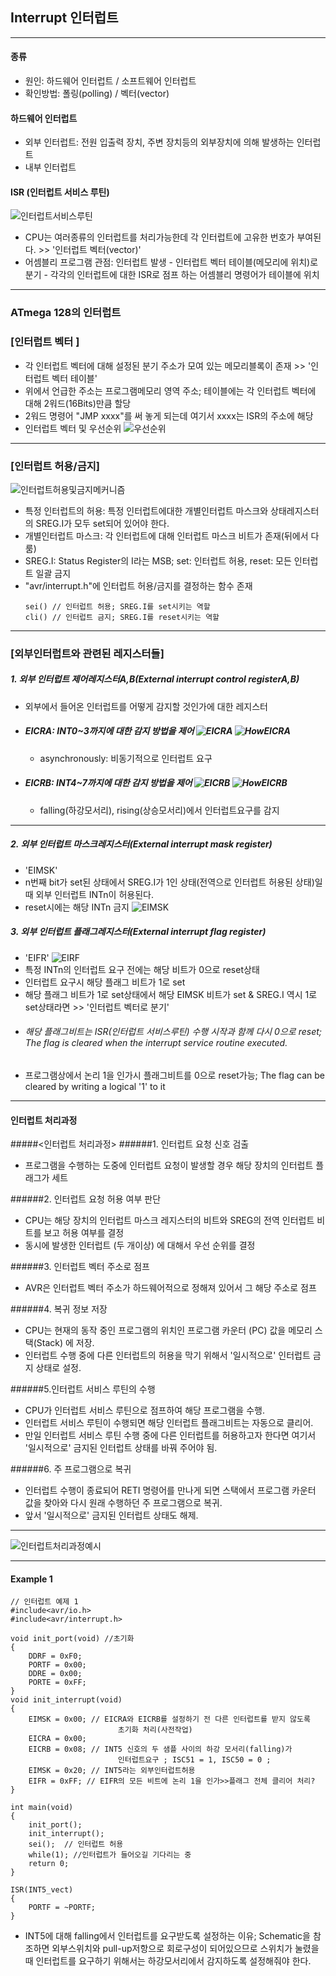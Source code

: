 ## Interrupt 인터럽트
---

#### 종류
- 원인: 하드웨어 인터럽트 / 소프트웨어 인터럽트
- 확인방법: 폴링(polling) / 벡터(vector)

#### 하드웨어 인터럽트
- 외부 인터럽트: 전원 입출력 장치, 주변 장치등의 외부장치에 의해 발생하는 인터럽트   
- 내부 인터럽트

#### ISR (인터럽트 서비스 루틴)
![인터럽트서비스루틴](http://www.jidum.com/upload/ckeditor/2016/09/20160908134022750.png) 
- CPU는 여러종류의 인터럽트를 처리가능한데 각 인터럽트에 고유한 번호가 부여된다. >> '인터럽트 벡터(vector)'
- 어셈블리 프로그램 관점: 인터럽트 발생 - 인터럽트 벡터 테이블(메모리에 위치)로 분기 - 각각의 인터럽트에 대한 ISR로 점프 하는 어셈블리 명령어가 테이블에 위치
---
### ATmega 128의 인터럽트

### [인터럽트 벡터 ]
- 각 인터럽트 벡터에 대해 설정된 분기 주소가 모여 있는 메모리블록이 존재 >> '인터럽트 벡터 테이블'
- 위에서 언급한 주소는 프로그램메모리 영역 주소; 테이블에는 각 인터럽트 벡터에 대해 2워드(16Bits)만큼 할당
- 2워드 명령어 "JMP xxxx"를 써 놓게 되는데 여기서 xxxx는 ISR의 주소에 해당
- 인터럽트 벡터 및 우선순위 ![우선순위](http://www.icbank.com/icbank_data/image/board/2013/9A1DD32E-44A5-42C4-AA68-41E11BE9C5EA.jpg)
---
### [인터럽트 허용/금지]
![인터럽트허용및금지메커니즘](https://lh6.googleusercontent.com/A5H4zLpbMLN-gVzrdU06u1I5Aj-YNXZKjnjLFkIskFBLAEjyeBQv_aEVzM79rYjydXjvxCICC5YbsvTWWdDsZsu8oWVro7scq_9RQkLOijehMYsFJg6QzT5US9dWFlbOIxsHYbz_)
- 특정 인터럽트의 허용: 특정 인터럽트에대한 개별인터럽트 마스크와 상태레지스터의 SREG.I가 모두 set되어 있어야 한다.
- 개별인터럽트 마스크: 각 인터럽트에 대해 인터럽트 마스크 비트가 존재(뒤에서 다룸)
- SREG.I: Status Register의 I라는 MSB; set: 인터럽트 허용, reset: 모든 인터럽트 일괄 금지
- "avr/interrupt.h"에 인터럽트 허용/금지를 결정하는 함수 존재
    ```
    sei() // 인터럽트 허용; SREG.I를 set시키는 역할
    cli() // 인터럽트 금지; SREG.I를 reset시키는 역할
    ```
---
### [외부인터럽트와 관련된 레지스터들]
##### 1. 외부 인터럽트 제어레지스터A,B(External interrupt control registerA,B)
   - 외부에서 들어온 인터럽트를 어떻게 감지할 것인가에 대한 레지스터
   - ##### EICRA: INT0~3까지에 대한 감지 방법을 제어 ![EICRA](C:/Users/이준형/Documents/HW스터디문서/BootHWstudy/img/EICRA.png) ![HowEICRA](C:/Users/이준형/Documents/HW스터디문서/BootHWstudy/img/HowEICRA.png)
     - asynchronously: 비동기적으로 인터럽트 요구 
   - ##### EICRB: INT4~7까지에 대한 감지 방법을 제어 ![EICRB](C:/Users/이준형/Documents/HW스터디문서/BootHWstudy/img/EICRB.png) ![HowEICRB](C:/Users/이준형/Documents/HW스터디문서/BootHWstudy/img/HowEICRB.png)
     - falling(하강모서리), rising(상승모서리)에서 인터럽트요구를 감지 
---
##### 2. 외부 인터럽트 마스크레지스터(External interrupt mask register) 
- 'EIMSK'
- n번째 bit가 set된 상태에서 SREG.I가 1인 상태(전역으로 인터럽트 허용된 상태)일때 외부 인터럽트 INTn이 허용된다.
- reset시에는 해당 INTn 금지
![EIMSK](C:/Users/이준형/Documents/HW스터디문서/BootHWstudy/img/EIMSK.png)
##### 3. 외부 인터럽트 플래그레지스터(External interrupt flag register) 
- 'EIFR' ![EIRF](C:/Users/이준형/Documents/HW스터디문서/BootHWstudy/img/EIFR.png)
- 특정 INTn의 인터럽트 요구 전에는 해당 비트가 0으로 reset상태
- 인터럽트 요구시 해당 플래그 비트가 1로 set
- 해당 플래그 비트가 1로 set상태에서 해당 EIMSK 비트가 set & SREG.I 역시 1로 set상태라면 >> '인터럽트 벡터로 분기'
- ###### 해당 플래그비트는 ISR(인터럽트 서비스루틴) 수행 시작과 함께 다시 0으로 reset; The flag is cleared when the interrupt service routine executed.
- 프로그램상에서 논리 1을 인가시 플래그비트를 0으로 reset가능; The flag can be cleared by writing a logical '1' to it

---
#### 인터럽트 처리과정 
#####<인터럽트 처리과정>
######1. 인터럽트 요청 신호 검출
- 프로그램을 수행하는 도중에 인터럽트 요청이 발생할 경우 해당 장치의 인터럽트 플래그가 세트
  
######2. 인터럽트 요청 허용 여부 판단
- CPU는 해당 장치의 인터럽트 마스크 레지스터의 비트와 SREG의 전역 인터럽트 비트를 보고 허용 여부를 결정 
- 동시에 발생한 인터럽트 (두 개이상) 에 대해서 우선 순위를 결정

######3. 인터럽트 벡터 주소로 점프
- AVR은 인터럽트 벡터 주소가 하드웨어적으로 정해져 있어서 그 해당 주소로 점프

######4. ​복귀 정보 저장
- CPU는 현재의 동작 중인 프로그램의 위치인 프로그램 카운터 (PC) 값을 메모리 스택(Stack) 에 저장. 
- 인터럽트 수행 중에 다른 인터럽트의 허용을 막기 위해서 '일시적으로' 인터럽트 금지 상태로 설정.

######5.인터럽트 서비스 루틴의 수행
- CPU가 인터럽트 서비스 루틴으로 점프하여 해당 프로그램을 수행. 
- 인터럽트 서비스 루틴이 수행되면 해당 인터럽트 플래그비트는 자동으로 클리어. 
- 만일 인터럽트 서비스 루틴 수행 중에 다른 인터럽트를 허용하고자 한다면 여기서 '일시적으로' 금지된 인터럽트 상태를 바꿔 주어야 됨.

######6. 주 프로그램으로 복귀
- 인터럽트 수행이 종료되어 RETI 명령어를 만나게 되면 스택에서 프로그램 카운터 값을 찾아와 다시 원래 수행하던 주 프로그램으로 복귀.
- 앞서 '일시적으로' 금지된 인터럽트 상태도 해제.

---
![인터럽트처리과정예시](C:/Users/이준형/Documents/HW스터디문서/BootHWstudy/img/InterruptProcessExample.png)

---
#### Example 1
```
// 인터럽트 예제 1
#include<avr/io.h>
#include<avr/interrupt.h>

void init_port(void) //초기화 
{
	DDRF = 0xF0;
	PORTF = 0x00; 
	DDRE = 0x00;
	PORTE = 0xFF;
}
void init_interrupt(void)
{
	EIMSK = 0x00; // EICRA와 EICRB를 설정하기 전 다른 인터럽트를 받지 않도록 
                        초기화 처리(사전작업) 
	EICRA = 0x00; 
	EICRB = 0x08; // INT5 신호의 두 샘플 사이의 하강 모서리(falling)가 
                        인터럽트요구 ; ISC51 = 1, ISC50 = 0 ;
	EIMSK = 0x20; // INT5라는 외부인터럽트허용 
	EIFR = 0xFF; // EIFR의 모든 비트에 논리 1을 인가>>플래그 전체 클리어 처리? 
}

int main(void)
{
	init_port();
	init_interrupt();
	sei();	// 인터럽트 허용 
	while(1); //인터럽트가 들어오길 기다리는 중
	return 0;
}

ISR(INT5_vect)
{
	PORTF = ~PORTF;
}
```
* INT5에 대해 falling에서 인터럽트를 요구받도록 설정하는 이유;
    Schematic을 참조하면 외부스위치와 pull-up저항으로 회로구성이 되어있으므로 스위치가 눌렸을때 인터럽트를 요구하기 위해서는 하강모서리에서 감지하도록 설정해줘야 한다.


